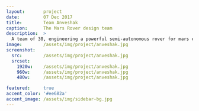 ```yaml
---
layout:       project
date:         07 Dec 2017
title:        Team Anveshak
caption:      The Mars Rover design team
description:  >
  A team of 30, engineering a powerful semi-autonomous rover for mars exploration
image:        /assets/img/project/anveshak.jpg
screenshot:
  src:        /assets/img/project/anveshak.jpg
  srcset:
    1920w:    /assets/img/project/anveshak.jpg
    960w:     /assets/img/project/anveshak.jpg
    480w:     /assets/img/project/anveshak.jpg

featured:     true
accent_color: '#ee682a'
accent_image: /assets/img/sidebar-bg.jpg
---
```

